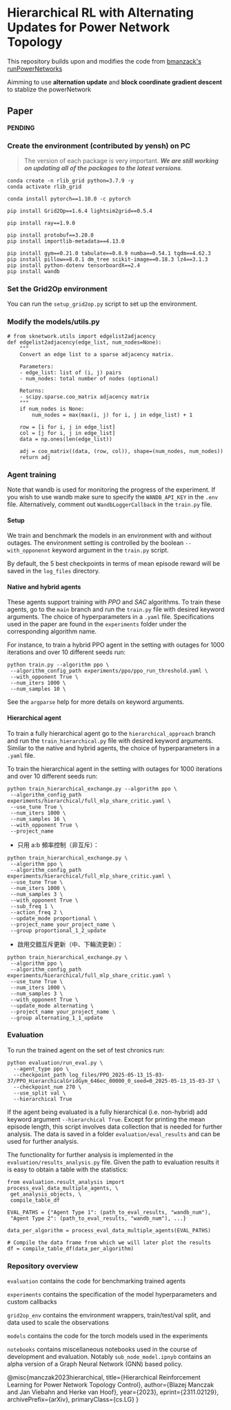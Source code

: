 # Hierarchical RL with Alternating Updates for Power Network Topology

This repository builds upon and modifies the code from [bmanzack's runPowerNetworks](https://github.com/bmanczak/runPowerNetworks)

Aimming to use **alternation update** and **block coordinate gradient descent** to stablize the powerNetwork

## Paper

**PENDING**

### Create the environment (contributed by yensh) on PC

> The version of each package is very important. ***We are still working on updating all of the packages to the latest versions***.
> 
```
conda create -n rlib_grid python=3.7.9 -y
conda activate rlib_grid

conda install pytorch==1.10.0 -c pytorch

pip install Grid2Op==1.6.4 lightsim2grid==0.5.4

pip install ray==1.9.0

pip install protobuf==3.20.0
pip install importlib-metadata==4.13.0

pip install gym==0.21.0 tabulate==0.8.9 numba==0.54.1 tqdm==4.62.3 
pip install pillow==8.0.1 dm_tree scikit-image==0.18.3 lz4==3.1.3
pip install python-dotenv tensorboardX==2.4
pip install wandb
```

### Set the Grid2Op environment

You can run the `setup_grid2op.py` script to set up the environment.

### Modify the models/utils.py
```
# from sknetwork.utils import edgelist2adjacency
def edgelist2adjacency(edge_list, num_nodes=None):
    """
    Convert an edge list to a sparse adjacency matrix.

    Parameters:
    - edge_list: list of (i, j) pairs
    - num_nodes: total number of nodes (optional)

    Returns:
    - scipy.sparse.coo_matrix adjacency matrix
    """
    if num_nodes is None:
        num_nodes = max(max(i, j) for i, j in edge_list) + 1

    row = [i for i, j in edge_list]
    col = [j for i, j in edge_list]
    data = np.ones(len(edge_list))

    adj = coo_matrix((data, (row, col)), shape=(num_nodes, num_nodes))
    return adj
```


### Agent training

Note that wandb is used for monitoring the progress of the experiment.
If you wish to use wandb make sure to specify the `WANDB_API_KEY` in the `.env` file. Alternatively, comment out `WandbLoggerCallback` in the `train.py` file.

#### Setup

We train and benchmark the models in an environment with and without outages. The environment setting is controlled by the boolean `--with_opponennt` keyword argument in the `train.py` script.

By default, the 5 best checkpoints in terms of mean episode reward will be saved in the `log_files` directory.

#### Native and hybrid agents

These agents support training with *PPO* and *SAC* algorithms. 
To train these agents, go to the `main` branch and run the `train.py` file with desired keyword arguments. The choice of hyperparameters in a `.yaml` file. Specifications used in the paper are found in the `experiments` folder under the corresponding algorithm name.

For instance, to train a hybrid PPO agent in the setting with outages for 1000 iterations and over 10 different seeds run:

``` 
python train.py --algorithm ppo \
 --algorithm_config_path experiments/ppo/ppo_run_threshold.yaml \
 --with_opponent True \
 --num_iters 1000 \
 --num_samples 10 \
 ```

See the `argparse` help for more details on keyword arguments.

#### Hierarchical agent

To train a fully hierarchical agent go to the `hierarchical_approach` branch and run the `train_hierarchical.py` file with desired keyword arguments. Similar to the native and hybrid agents, the choice of hyperparameters in a `.yaml` file.

To train the hierarchical agent in the setting with outages for 1000 iterations and over 10 different seeds run:

```
python train_hierarchical_exchange.py --algorithm ppo \
 --algorithm_config_path experiments/hierarchical/full_mlp_share_critic.yaml \
 --use_tune True \
 --num_iters 1000 \
 --num_samples 16 \
 --with_opponent True \
 --project_name 
```

- 只用 a:b 頻率控制（非互斥）：
```
python train_hierarchical_exchange.py \
 --algorithm ppo \
 --algorithm_config_path experiments/hierarchical/full_mlp_share_critic.yaml \
 --use_tune True \
 --num_iters 1000 \
 --num_samples 3 \
 --with_opponent True \
 --sub_freq 1 \
 --action_freq 2 \
 --update_mode proportional \
 --project_name your_project_name \
 --group proportional_1_2_update
```
- 啟用交錯互斥更新（中、下輪流更新）：
```
python train_hierarchical_exchange.py \
 --algorithm ppo \
 --algorithm_config_path experiments/hierarchical/full_mlp_share_critic.yaml \
 --use_tune True \
 --num_iters 1000 \
 --num_samples 3 \
 --with_opponent True \
 --update_mode alternating \
 --project_name your_project_name \
 --group alternating_1_1_update
```

### Evaluation

To run the trained agent on the set of test chronics run:

```
python evaluation/run_eval.py \
  --agent_type ppo \
  --checkpoint_path log_files/PPO_2025-05-13_15-03-37/PPO_HierarchicalGridGym_646ec_00000_0_seed=0_2025-05-13_15-03-37 \
  --checkpoint_num 270 \
  --use_split val \
  --hierarchical True
```
If the agent being evaluated is a fully hierarchical (i.e. non-hybrid) add keyword argument `--hierarchical True`.
Except for printing the mean episode length, this script involves data collection that is needed for further analysis. The data is saved in a folder `evaluation/eval_results` and can be used for further analysis.

The functionality for further analysis is implemented in the `evaluation/results_analysis.py` file. Given the path to evaluation results it is easy to obtain a table with the statistics:

```
from evaluation.result_analysis import process_eval_data_multiple_agents, \
 get_analysis_objects, \
 compile_table_df

EVAL_PATHS = {"Agent Type 1": (path_to_eval_results, "wandb_num"),
 "Agent Type 2": (path_to_eval_results, "wandb_num"), ...}

data_per_algorithm = process_eval_data_multiple_agents(EVAL_PATHS)

# Compile the data frame from which we will later plot the results
df = compile_table_df(data_per_algorithm)
```
### Repository overview 

`evaluation` contains the code for benchmarking trained agents

`experiments` contains the specification of the model hyperparameters and custom callbacks 

`grid2op_env` contains the environment wrappers, train/test/val split, and data used to scale the observations

`models` contains the code for the torch models used in the experiments

`notebooks` contains miscellaneous notebooks used in the course of development and evaluation. Notably `sub_node_model.ipnyb` contains an alpha version of a Graph Neural Network (GNN) based policy.
 
@misc{manczak2023hierarchical,
      title={Hierarchical Reinforcement Learning for Power Network Topology Control}, 
      author={Blazej Manczak and Jan Viebahn and Herke van Hoof},
      year={2023},
      eprint={2311.02129},
      archivePrefix={arXiv},
      primaryClass={cs.LG}
}
